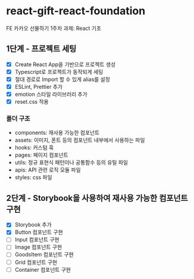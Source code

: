 # react-gift-react-foundation

FE 카카오 선물하기 1주차 과제: React 기초

## 1단계 - 프로젝트 세팅

- [x] Create React App을 기반으로 프로젝트 생성
- [x] Typescript로 프로젝트가 동작되게 세팅
- [x] 절대 경로로 Import 할 수 있게 alias를 설정
- [x] ESLint, Prettier 추가
- [x] emotion 스타일 라이브러리 추가
- [x] reset.css 적용

### 폴더 구조

- components: 재사용 가능한 컴포넌트
- assets: 이미지, 폰트 등의 컴포넌트 내부에서 사용하는 파일
- hooks: 커스텀 훅
- pages: 페이지 컴포넌트
- utils: 정규 표현식 패턴이나 공통함수 등의 유틸 파일
- apis: API 관련 로직 모듈 파일
- styles: css 파일

## 2단계 - Storybook을 사용하여 재사용 가능한 컴포넌트 구현

- [x] Storybook 추가
- [x] Button 컴포넌트 구현
- [ ] Input 컴포넌트 구현
- [ ] Image 컴포넌트 구현
- [ ] GoodsItem 컴포넌트 구현
- [ ] Grid 컴포넌트 구현
- [ ] Container 컴포넌트 구현

